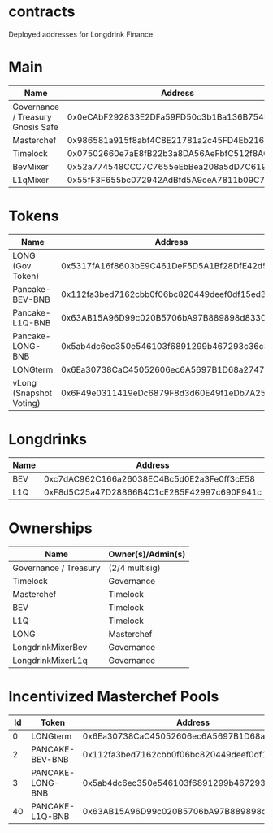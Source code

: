 # contracts
Deployed addresses for Longdrink Finance

# Main 

| Name | Address |
| ---- | ------- |
| Governance / Treasury Gnosis Safe | 0x0eCAbF292833E2DFa59FD50c3b1Ba136B754F504 |
| Masterchef | 0x986581a915f8abf4C8E21781a2c45FD4Eb21699D |
| Timelock | 0x07502660e7aE8fB22b3a8DA56AeFbfC512f8A046 |
| BevMixer | 0x52a774548CCC7C7655eEbBea208a5dD7C6195290 |
| L1qMixer | 0x55fF3F655bc072942AdBfd5A9ceA7811b09C7Af2 |

# Tokens
| Name | Address |
| ---- | ------- |
| LONG (Gov Token) | 0x5317fA16f8603bE9C461DeF5D5A1Bf28DfE42d55 |
| Pancake-BEV-BNB | 0x112fa3bed7162cbb0f06bc820449deef0df15ed3 |
| Pancake-L1Q-BNB | 0x63AB15A96D99c020B5706bA97B889898d8330024 |
| Pancake-LONG-BNB | 0x5ab4dc6ec350e546103f6891299b467293c36c3e |
| LONGterm | 0x6Ea30738CaC45052606ec6A5697B1D68a274715E |
| vLong (Snapshot Voting) | 0x6F49e0311419eDc6879F8d3d60E49f1eDb7A257E |

# Longdrinks
| Name | Address |
| --- | --- |
| BEV | 0xc7dAC962C166a26038EC4Bc5d0E2a3Fe0ff3cE58 |
| L1Q | 0xF8d5C25a47D28866B4C1cE285F42997c690F941c | 

# Ownerships
| Name | Owner(s)/Admin(s) |
| ---- | ---- |
| Governance / Treasury | (2/4 multisig) |
| Timelock | Governance |
| Masterchef | Timelock |
| BEV | Timelock |
| L1Q | Timelock |
| LONG | Masterchef |
| LongdrinkMixerBev | Governance |
| LongdrinkMixerL1q | Governance |


# Incentivized Masterchef Pools
| Id | Token | Address |
| --- | --- | --- |
| 0 | LONGterm | 0x6Ea30738CaC45052606ec6A5697B1D68a274715E |
| 2 | PANCAKE-BEV-BNB | 0x112fa3bed7162cbb0f06bc820449deef0df15ed3 |
| 3 | PANCAKE-LONG-BNB | 0x5ab4dc6ec350e546103f6891299b467293c36c3e |
| 40 | PANCAKE-L1Q-BNB | 0x63AB15A96D99c020B5706bA97B889898d8330024 |